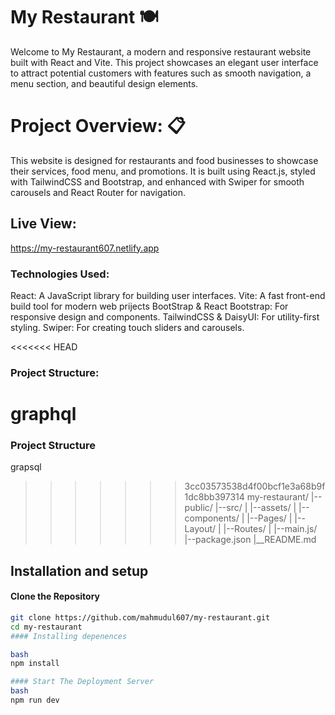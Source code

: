 # My Restaurant 🍽️
Welcome to My Restaurant, a modern and responsive restaurant website built with React and Vite.
This project showcases an elegant user interface to attract potential customers with features such as smooth navigation, a menu section, and beautiful design elements.

# Project Overview: 📋
This website is designed for restaurants and food businesses to showcase their services, food menu, and promotions.
It is built using React.js, styled with TailwindCSS and Bootstrap, and enhanced with Swiper for smooth carousels and React Router for navigation.

## Live View:
https://my-restaurant607.netlify.app


### Technologies Used:
React: A JavaScript library for building user interfaces.
Vite: A fast front-end build tool for modern web prijects
BootStrap & React Bootstrap: For responsive design and components.
TailwindCSS & DaisyUI: For utility-first styling.
Swiper: For creating touch sliders and carousels.

<<<<<<< HEAD
### Project Structure:

graphql
=======
### Project Structure
grapsql
>>>>>>> 3cc03573538d4f00bcf1e3a68b9f1dc8bb397314
my-restaurant/
|--public/
|--src/
|  |--assets/
|  |--components/
|  |--Pages/
|  |--Layout/
|  |--Routes/
|  |--main.js/
|--package.json
|__README.md


## Installation and setup
#### Clone the Repository
```bash
git clone https://github.com/mahmudul607/my-restaurant.git
cd my-restaurant
#### Installing depenences

bash
npm install

#### Start The Deployment Server
bash
npm run dev



